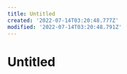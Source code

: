 ```yaml
---
title: Untitled
created: '2022-07-14T03:20:48.777Z'
modified: '2022-07-14T03:20:48.791Z'
---
```


# Untitled
